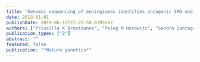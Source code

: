 ```yaml
---
title: "Genomic sequencing of meningiomas identifies oncogenic SMO and AKT1 mutations"
date: 2013-01-01
publishDate: 2019-06-12T21:22:58.839550Z
authors: ["Priscilla K Brastianos", "Peleg M Horowitz", "Sandro Santagata", "Robert T Jones", "Aaron McKenna", "Gad Getz", "Keith L Ligon", "Emanuele Palescandolo", "Paul Van Hummelen", "Matthew D Ducar", " others"]
publication_types: ["2"]
abstract: ""
featured: false
publication: "*Nature genetics*"
---
```


